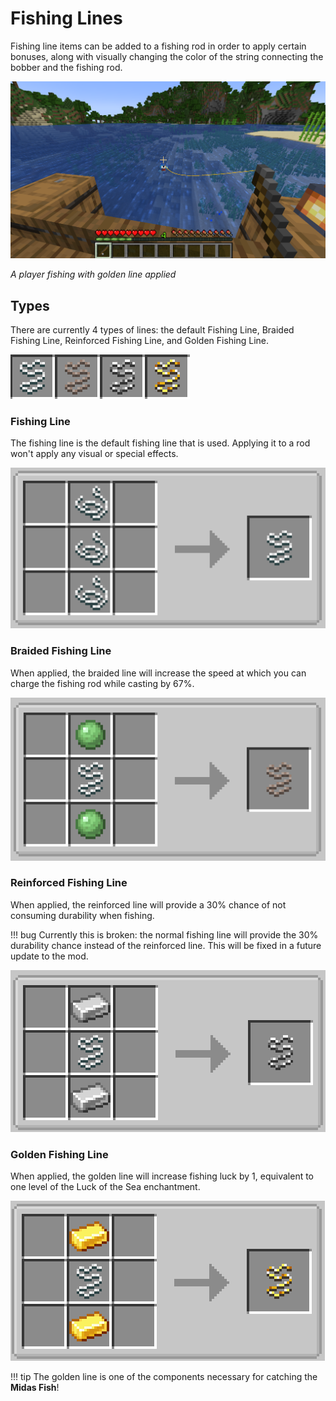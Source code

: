 # Fishing Lines

Fishing line items can be added to a fishing rod in order to apply certain bonuses, along with visually changing the color of the string connecting the bobber and the fishing rod.

![golden-line](../assets/images/golden-line.png)

_A player fishing with golden line applied_

## Types

There are currently 4 types of lines: the default Fishing Line, Braided Fishing Line, Reinforced Fishing Line, and Golden Fishing Line.

![fishing-lines](../assets/images/accessories/lines.png)

### Fishing Line

The fishing line is the default fishing line that is used. Applying it to a rod won't apply any visual or special effects.

![fishing-line-recipe](../assets/images/recipes/fishing-line.png)

### Braided Fishing Line

When applied, the braided line will increase the speed at which you can charge the fishing rod while casting by 67%.

![braided-line-recipe](../assets/images/recipes/braided-line.png)

### Reinforced Fishing Line

When applied, the reinforced line will provide a 30% chance of not consuming durability when fishing.

!!! bug
    Currently this is broken: the normal fishing line will provide the 30% durability chance instead of the reinforced line. This will be fixed in a future update to the mod.

![reinforced-line-recipe](../assets/images/recipes/reinforced-line.png)

### Golden Fishing Line

When applied, the golden line will increase fishing luck by 1, equivalent to one level of the Luck of the Sea enchantment.

![golden-line-recipe](../assets/images/recipes/golden-line.png)

!!! tip
    The golden line is one of the components necessary for catching the **Midas Fish**!